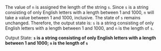The value of `n` is assigned the length of the string `s`. Since `s` is a string consisting of only English letters with a length between 1 and 1000, `n` will take a value between 1 and 1000, inclusive. The state of `s` remains unchanged. Therefore, the output state is: `s` is a string consisting of only English letters with a length between 1 and 1000, and `n` is the length of `s`.

Output State: **`s` is a string consisting of only English letters with a length between 1 and 1000; `n` is the length of `s`**